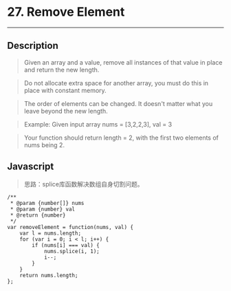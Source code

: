 # 27. Remove Element

---

## Description

> Given an array and a value, remove all instances of that value in place and return the new length.

> Do not allocate extra space for another array, you must do this in place with constant memory.

> The order of elements can be changed. It doesn't matter what you leave beyond the new length.

> Example:
> Given input array nums = [3,2,2,3], val = 3

> Your function should return length = 2, with the first two elements of nums being 2.
## Javascript

> 思路：splice库函数解决数组自身切割问题。

```
/**
 * @param {number[]} nums
 * @param {number} val
 * @return {number}
 */
var removeElement = function(nums, val) {
    var l = nums.length;
    for (var i = 0; i < l; i++) {
        if (nums[i] === val) {
            nums.splice(i, 1);
            i--;
        }
    }
    return nums.length;
};
```
